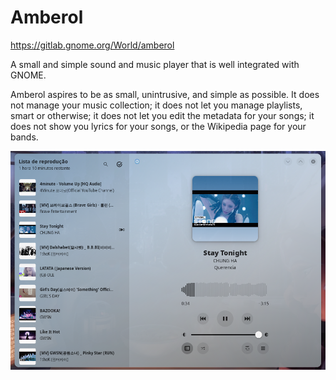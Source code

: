 # Amberol

https://gitlab.gnome.org/World/amberol

A small and simple sound and music player that is well integrated with GNOME.

Amberol aspires to be as small, unintrusive, and simple as possible. It does not manage your music collection; it does not let you manage playlists, smart or otherwise; it does not let you edit the metadata for your songs; it does not show you lyrics for your songs, or the Wikipedia page for your bands.

![](preview.png)
